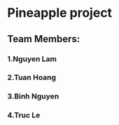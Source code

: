 # Pineapple project
## Team Members:
### 1.Nguyen Lam
### 2.Tuan Hoang
### 3.Binh Nguyen
### 4.Truc Le